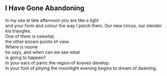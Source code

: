 I Have Gone Abandoning
----------------------
In my sea at late afternoon you are like a light  
and your form and colour the way I perch them. Our new circus, our slender kis triangles.  
One of them is celestial,  
the other knows points of view.  
Where is noone  
he says, and when can we see what  
is going to happen?  
In your ears of panic the region of knaves develop.  
In your foot of pitying the moonlight evening begins to dream of dawning.  
